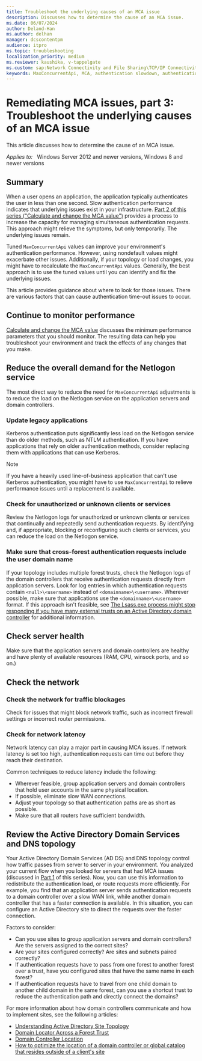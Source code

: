 ```yaml
---
title: Troubleshoot the underlying causes of an MCA issue
description: Discusses how to determine the cause of an MCA issue.
ms.date: 06/07/2024
author: Deland-Han
ms.author: delhan
manager: dcscontentpm
audience: itpro
ms.topic: troubleshooting
localization_priority: medium
ms.reviewer: kaushika, v-tappelgate
ms.custom: sap:Network Connectivity and File Sharing\TCP/IP Connectivity (TCP Protocol, NLA, WinHTTP), csstroubleshoot
keywords: MaxConcurrentApi, MCA, authentication slowdown, authentication performance
---
```


# Remediating MCA issues, part 3: Troubleshoot the underlying causes of an MCA issue

This article discusses how to determine the cause of an MCA issue.

_Applies to:_ &nbsp; Windows Server 2012 and newer versions, Windows 8 and newer versions

## Summary

When a user opens an application, the application typically authenticates the user in less than one second. Slow authentication performance indicates that underlying issues exist in your infrastructure. [Part 2 of this series ("Calculate and change the MCA value")](maxconcurrentapi-2-calculate-and-change-mca.md) provides a process to increase the capacity for managing simultaneous authentication requests. This approach might relieve the symptoms, but only temporarily. The underlying issues remain.

Tuned `MaxConcurrentApi` values can improve your environment's authentication performance. However, using nondefault values might exacerbate other issues. Additionally, if your topology or load changes, you might have to recalculate the `MaxConcurrentApi` values. Generally, the best approach is to use the tuned values until you can identify and fix the underlying issues. 

This article provides guidance about where to look for those issues. There are various factors that can cause authentication time-out issues to occur.

## Continue to monitor performance

[Calculate and change the MCA value](maxconcurrentapi-2-calculate-and-change-mca.md) discusses the minimum performance parameters that you should monitor. The resulting data can help you troubleshoot your environment and track the effects of any changes that you make.

## Reduce the overall demand for the Netlogon service

The most direct way to reduce the need for `MaxConcurrentApi` adjustments is to reduce the load on the Netlogon service on the application servers and domain controllers.

### Update legacy applications

Kerberos authentication puts significantly less load on the Netlogon service than do older methods, such as NTLM authentication. If you have applications that rely on older authentication methods, consider replacing them with applications that can use Kerberos.

> [!NOTE]  
> If you have a heavily used line-of-business application that can't use Kerberos authentication, you might have to use `MaxConcurrentApi` to relieve performance issues until a replacement is available.

### Check for unauthorized or unknown clients or services

Review the Netlogon logs for unauthorized or unknown clients or services that continually and repeatedly send authentication requests. By identifying and, if appropriate, blocking or reconfiguring such clients or services, you can reduce the load on the Netlogon service.

### Make sure that cross-forest authentication requests include the user domain name

If your topology includes multiple forest trusts, check the Netlogon logs of the domain controllers that receive authentication requests directly from application servers. Look for log entries in which authentication requests contain `<null>\<username>` instead of `<domainname>\<username>`. Wherever possible, make sure that applications use the `<domainname>\<username>` format. If this approach isn't feasible, see [The Lsass.exe process might stop responding if you have many external trusts on an Active Directory domain controller](https://support.microsoft.com/topic/the-lsass-exe-process-may-stop-responding-if-you-have-many-external-trusts-on-an-active-directory-domain-controller-7ccefcf9-e65a-c9bc-ff96-ecf9a78c195e) for additional information.

## Check server health

Make sure that the application servers and domain controllers are healthy and have plenty of available resources (RAM, CPU, winsock ports, and so on.)

## Check the network

### Check the network for traffic blockages

Check for issues that might block network traffic, such as incorrect firewall settings or incorrect router permissions.

### Check for network latency

Network latency can play a major part in causing MCA issues. If network latency is set too high, authentication requests can time out before they reach their destination.

Common techniques to reduce latency include the following:

- Wherever feasible, group application servers and domain controllers that hold user accounts in the same physical location.
- If possible, eliminate slow WAN connections.
- Adjust your topology so that authentication paths are as short as possible.
- Make sure that all routers have sufficient bandwidth.

## Review the Active Directory Domain Services and DNS topology

Your Active Directory Domain Services (AD DS) and DNS topology control how traffic passes from server to server in your environment. You analyzed your current flow when you looked for servers that had MCA issues (discussed in [Part 1](maxconcurrentapi-1-identify-computers-that-have-mca-issues.md) of this series). Now, you can use this information to redistribute the authentication load, or route requests more efficiently. For example, you find that an application server sends authentication requests to a domain controller over a slow WAN link, while another domain controller that has a faster connection is available. In this situation, you can configure an Active Directory site to direct the requests over the faster connection.

Factors to consider:

- Can you use sites to group application servers and domain controllers? Are the servers assigned to the correct sites?
- Are your sites configured correctly? Are sites and subnets paired correctly?
- If authentication requests have to pass from one forest to another forest over a trust, have you configured sites that have the same name in each forest?
- If authentication requests have to travel from one child domain to another child domain in the same forest, can you use a shortcut trust to reduce the authentication path and directly connect the domains?

For more information about how domain controllers communicate and how to implement sites, see the following articles:

- [Understanding Active Directory Site Topology](/windows-server/identity/ad-ds/plan/understanding-active-directory-site-topology)
- [Domain Locator Across a Forest Trust](https://techcommunity.microsoft.com/t5/ask-the-directory-services-team/domain-locator-across-a-forest-trust/ba-p/395689)
- [Domain Controller Location](/windows-server/identity/ad-ds/plan/domain-controller-location)
- [How to optimize the location of a domain controller or global catalog that resides outside of a client's site](../active-directory/optimize-dc-location-global-catalog.md)

